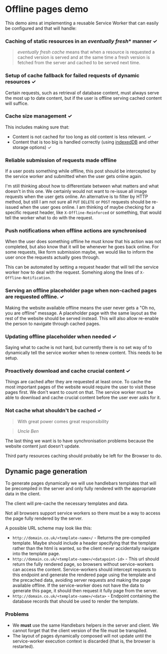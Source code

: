 # Offline pages demo

This demo aims at implementing a reusable Service Worker that can easily be configured and that will handle:

### Caching of static resources in an *eventually fresh** manner ✓
> *eventually fresh cache* means that when a resource is requested a cached version is served and at the same time a fresh version is fetched from the server and cached to be served next time.


### Setup of cache fallback for failed requests of dynamic resources ✓

Certain requests, such as retrieval of database content, must always serve the most up to date content, but if the user is offline serving cached content will suffice.

### Cache size management ✓

This includes making sure that:

- Content is not cached for too long as old content is less relevant. ✓
- Content that is too big is handled correctly (using [indexedDB](https://developer.mozilla.org/en/docs/Web/API/IndexedDB_API) and other storage options) ✓

### Reliable submission of requests made offline

If a user posts something while offline, this post should be intercepted by the service worker and submitted when the user gets online again.

I'm still thinking about how to differentiate between what matters and what doesn't in this one. We certainly would not want to re-issue all image requests when the user gets online. An alternative is to filter by HTTP method, but still I am not sure all `PUT` `DELETE` or `POST` requests should be re-issued when the user goes online. I am thinking of maybe checking for a specific request header, like `X-Offline-Reinforced` or something, that would tell the worker what to do with the request.

### Push notifications when offline actions are synchronised

When the user does something offline he must know that his action was not completed, but also know that it will be whenever he goes back online. For some requests, like form submission maybe, we would like to inform the user once the requests actually goes through.

This can be automated by setting a request header that will tell the service worker how to deal with the request. Somehing along the lines of `X-Offline-Notification`.

### Serving an offline placeholder page when non-cached pages are requested offline. ✓

Making the website available offline means the user never gets a "Oh no, you are offline" message. A placeholder page with the same layout as the rest of the website should be served instead. This will also allow re-enable the person to navigate through cached pages.

### Updating offline placeholder when needed ✓

Saying what to cache is not hard, but currently there is no set way of to dynamically tell the service worker when to renew content. This needs to be setup.

### Proactively download and cache crucial content ✓

Things are cached after they are requested at least once. To cache the most important pages of the website would require the user to visit these pages first. We don't want to count on that. The service worker must be able to download and cache crucial content before the user ever asks for it.

### Not cache what shouldn't be cached ✓

> With great power comes great responsibility

> *Uncle Ben*

The last thing we want is to have synchronisation problems because the website content just doesn't update.

Third party resources caching should  probably be left for the Browser to do.

## Dynamic page generation

To generate pages dynamically we will use handlebars templates that will be precompiled in the server and only fully rendered with the appropriate data in the client.

The client will pre-cache the necessary templates and data.

Not all browsers support service workers so there must be a way to access the page fully rendered by the server.

A possible URL scheme may look like this:
  - `http://domain.co.uk/<template-name>/` - Returns the pre-compiled template. Maybe should include a header specifying that the template rather than the html is wanted, so the client never accidentally navigate into the template page.
  - `http://domain.co.uk/<template-name>/<datapoint-id>` - This url should return the fully rendered page, so browsers without service-workers can access the content. Service-workers should intercept requests to this endpoint and generate the rendered page using the template and the precached data, avoiding server requests and making the page available offline. If the service-worker does not have the data to generate this page, it should then request it fully page from the server.
  - `http://domain.co.uk/<template-name>/<data>` - Endpoint containing the database records that should be used to render the template.


### Problems

  - We **must** use the same Handlebars helpers in the server and client. We cannot forget that the client version of the file must be transpiled.
  - The layout of pages dynamically composed will not update until the service-worker execution context is discarded (that is, the browser is restarted).

